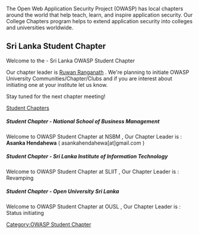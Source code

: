 <div style="font-size:7pt;text-align:right">

</div>

The Open Web Application Security Project (OWASP) has local chapters
around the world that help teach, learn, and inspire application
security. Our College Chapters program helps to extend application
security into colleges and universities worldwide.

## Sri Lanka Student Chapter

Welcome to the - Sri Lanka OWASP Student Chapter

Our chapter leader is [Ruwan
Ranganath](mailto:ruwanranganathz@gmail.com) .
We're planning to initiate OWASP University Communities/Chapter/Clubs
and if you are interest about initiating one at your institute let us
know.

Stay tuned for the next chapter meeting\!

[Student Chapters](OWASP_Student_Chapters_Program "wikilink")

##### **Student Chapter - National School of Business Management**

Welcome to OWASP Student Chapter at NSBM , Our Chapter Leader is :
**Asanka Hendahewa** ( asankahendahewa\[at\]gmail.com )

##### **Student Chapter - Sri Lanka Institute of Information Technology**

Welcome to OWASP Student Chapter at SLIIT , Our Chapter Leader is :
Revamping

##### **Student Chapter - Open University Sri Lanka**

Welcome to OWASP Student Chapter at OUSL , Our Chapter Leader is :
Status initiating

[Category:OWASP Student
Chapter](Category:OWASP_Student_Chapter "wikilink")